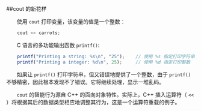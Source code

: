 ##cout 的新花样

&emsp;&emsp;使用 `cout` 打印变量，该变量的值是一个整数：
```javascript
    cout << carrots;
```
&emsp;&emsp;C 语言的多功能输出函数 `printf()`:

```javascript
    printf("Printing a string: %s\n", "25");    // 使用 %s 指定打印字符串
    printf("Printing a integer: %d\n", 25);     // 使用 %d 指定打印整数
```
&emsp;&emsp;如果让 `printf()` 打印字符串，但又错误地提供了一个整数，由于 `printf()` 不够精密，因此根本发现不了错误。它将继续处理，显示一堆乱码。

&emsp;&emsp;`cout` 的智能行为源自 C++ 的面向对象特性。实际上，C++ 插入运算符（ `<<` ）将根据其后的数据类型相应地调整其行为，这是一个运算符重载的例子。
